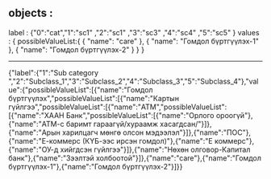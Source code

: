 objects : 
---------------------------
label : {"0":"cat","1":"sc1" ,"2":"sc1" ,"3":"sc3" ,"4":"sc4" ,"5":"sc5" }
values : {
    possibleValueList:{
                {
                    "name": "care"
                },
                {
                    "name": "Гомдол бүртгүүлэх-1"
                },
                {
                    "name": "Гомдол бүртгүүлэх-2"
                }
    }
}

------------------

{"label":{"1":"Sub category ","2":"Subclass_1","3":"Subclass_2","4":"Subclass_3","5":"Subclass_4"},"value":{"possibleValueList":[{"name":"Гомдол бүртгүүлэх","possibleValueList":[{"name":"Картын гүйлгээ","possibleValueList":[{"name":"АТМ","possibleValueList":[{"name":"ХААН Банк","possibleValueList":[{"name":"Орлого ороогүй"},{"name":"АТМ-с баримт гараагүй/хураамж хасагдсан/"}]},{"name":"Арын харилцагч мөнгө олсон мэдээлэл"}]},{"name":"ПОС"},{"name":"Е-коммерс  (КҮБ-ээс ирсэн гомдол)"},{"name":"Е коммерс"},{"name":"ОУ-д хийгдсэн гүйлгээ"}]},{"name":"Нөхөн олговор-Капитал банк"},{"name":"Зээлтэй холбоотой"}]},{"name":"care"},{"name":"Гомдол бүртгүүлэх-1"},{"name":"Гомдол бүртгүүлэх-2"}]}}

